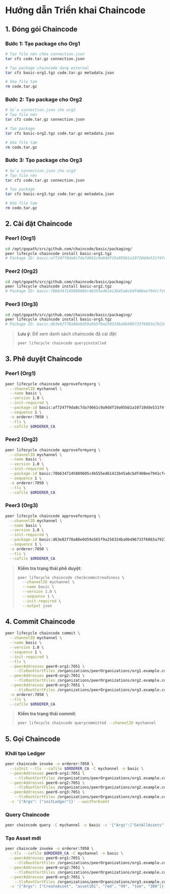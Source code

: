 # Hướng dẫn Triển khai Chaincode

## 1. Đóng gói Chaincode

### Bước 1: Tạo package cho Org1
```bash
# Tạo file nén chứa connection.json
tar cfz code.tar.gz connection.json

# Tạo package chaincode dạng external
tar cfz basic-org1.tgz code.tar.gz metadata.json

# Xóa file tạm
rm code.tar.gz
```

### Bước 2: Tạo package cho Org2
```bash
# Sửa connection.json cho org2
# Tạo file nén
tar cfz code.tar.gz connection.json

# Tạo package
tar cfz basic-org2.tgz code.tar.gz metadata.json

# Xóa file tạm
rm code.tar.gz
```

### Bước 3: Tạo package cho Org3
```bash
# Sửa connection.json cho org3
# Tạo file nén
tar cfz code.tar.gz connection.json

# Tạo package
tar cfz basic-org3.tgz code.tar.gz metadata.json

# Xóa file tạm
rm code.tar.gz
```

## 2. Cài đặt Chaincode

### Peer1 (Org1)
```bash
cd /opt/gopath/src/github.com/chaincode/basic/packaging/
peer lifecycle chaincode install basic-org1.tgz
# Package ID: basic:af7247f9da8c7da7d661c9a9ddf19a95bb1a10710dde531f4fc0b85f8615ae1a
```

### Peer2 (Org2)
```bash
cd /opt/gopath/src/github.com/chaincode/basic/packaging/
peer lifecycle chaincode install basic-org2.tgz
# Package ID: basic:70b6347145889605c4b555ed61413b45a8cbdf408ee7941cfc079212ea43b2ef
```

### Peer3 (Org3)
```bash
cd /opt/gopath/src/github.com/chaincode/basic/packaging/
peer lifecycle chaincode install basic-org3.tgz
# Package ID: basic:d63e82f78a88e0d59a565f9a250324ba0b496733f6083a7923d53aa9c89d8022
```

> **Lưu ý**: Để xem danh sách chaincode đã cài đặt:
> ```bash
> peer lifecycle chaincode queryinstalled
> ```

## 3. Phê duyệt Chaincode

### Peer1 (Org1)
```bash
peer lifecycle chaincode approveformyorg \
  --channelID mychannel \
  --name basic \
  --version 1.0 \
  --init-required \
  --package-id basic:af7247f9da8c7da7d661c9a9ddf19a95bb1a10710dde531f4fc0b85f8615ae1a \
  --sequence 1 \
  -o orderer:7050 \
  --tls \
  --cafile $ORDERER_CA
```

### Peer2 (Org2)
```bash
peer lifecycle chaincode approveformyorg \
  --channelID mychannel \
  --name basic \
  --version 1.0 \
  --init-required \
  --package-id basic:70b6347145889605c4b555ed61413b45a8cbdf408ee7941cfc079212ea43b2ef \
  --sequence 1 \
  -o orderer:7050 \
  --tls \
  --cafile $ORDERER_CA
```

### Peer3 (Org3)
```bash
peer lifecycle chaincode approveformyorg \
  --channelID mychannel \
  --name basic \
  --version 1.0 \
  --init-required \
  --package-id basic:d63e82f78a88e0d59a565f9a250324ba0b496733f6083a7923d53aa9c89d8022 \
  --sequence 1 \
  -o orderer:7050 \
  --tls \
  --cafile $ORDERER_CA
```

> **Kiểm tra trạng thái phê duyệt**:
> ```bash
> peer lifecycle chaincode checkcommitreadiness \
>   --channelID mychannel \
>   --name basic \
>   --version 1.0 \
>   --sequence 1 \
>   --init-required \
>   --output json
> ```

## 4. Commit Chaincode
```bash
peer lifecycle chaincode commit \
  --channelID mychannel \
  --name basic \
  --version 1.0 \
  --sequence 1 \
  --init-required \
  --tls \
  --peerAddresses peer0-org1:7051 \
    --tlsRootCertFiles /organizations/peerOrganizations/org1.example.com/peers/peer0.org1.example.com/tls/ca.crt \
  --peerAddresses peer0-org2:7051 \
    --tlsRootCertFiles /organizations/peerOrganizations/org2.example.com/peers/peer0.org2.example.com/tls/ca.crt \
  --peerAddresses peer0-org3:7051 \
    --tlsRootCertFiles /organizations/peerOrganizations/org3.example.com/peers/peer0.org3.example.com/tls/ca.crt \
  -o orderer:7050 \
  --tls \
  --cafile $ORDERER_CA
```

> **Kiểm tra trạng thái commit**:
> ```bash
> peer lifecycle chaincode querycommitted --channelID mychannel
> ```

## 5. Gọi Chaincode

### Khởi tạo Ledger
```bash
peer chaincode invoke -o orderer:7050 \
  --isInit --tls --cafile $ORDERER_CA -C mychannel -n basic \
  --peerAddresses peer0-org1:7051 \
    --tlsRootCertFiles /organizations/peerOrganizations/org1.example.com/peers/peer0.org1.example.com/tls/ca.crt \
  --peerAddresses peer0-org2:7051 \
    --tlsRootCertFiles /organizations/peerOrganizations/org2.example.com/peers/peer0.org2.example.com/tls/ca.crt \
  --peerAddresses peer0-org3:7051 \
    --tlsRootCertFiles /organizations/peerOrganizations/org3.example.com/peers/peer0.org3.example.com/tls/ca.crt \
  -c '{"Args": ["initLedger"]}' --waitForEvent
```

### Query Chaincode
```bash
peer chaincode query -C mychannel -n basic -c '{"Args":["GetAllAssets"]}'
```

### Tạo Asset mới
```bash
peer chaincode invoke -o orderer:7050 \
  --tls --cafile $ORDERER_CA -C mychannel -n basic \
  --peerAddresses peer0-org1:7051 \
    --tlsRootCertFiles /organizations/peerOrganizations/org1.example.com/peers/peer0.org1.example.com/tls/ca.crt \
  --peerAddresses peer0-org2:7051 \
    --tlsRootCertFiles /organizations/peerOrganizations/org2.example.com/peers/peer0.org2.example.com/tls/ca.crt \
  --peerAddresses peer0-org3:7051 \
    --tlsRootCertFiles /organizations/peerOrganizations/org3.example.com/peers/peer0.org3.example.com/tls/ca.crt \
  -c '{"Args": ["CreateAsset", "asset101", "red", "99", "tom", "300"]}' --waitForEvent
```